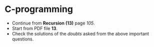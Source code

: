 # C-programming

* Continue from **Recursion (13)** page *105*.
* Start from PDF file **13**.
* Check the solutions of the *doubts* asked from the above important questions.
